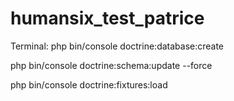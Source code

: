 # humansix_test_patrice
Terminal:
php bin/console doctrine:database:create

php bin/console doctrine:schema:update --force

php bin/console doctrine:fixtures:load

